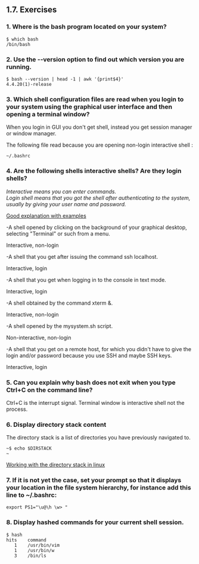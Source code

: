 ## 1.7. Exercises

### 1. Where is the bash program located on your system?

```console
$ which bash
/bin/bash
```

### 2. Use the --version option to find out which version you are running.

```console
$ bash --version | head -1 | awk '{print$4}'
4.4.20(1)-release
```

### 3. Which shell configuration files are read when you login to your system using the graphical user interface and then opening a terminal window?

When you login in GUI you don't get shell, instead you get session manager or window manager.

The following file read because you are opening non-login interactive shell :

```
~/.bashrc
```

### 4.  Are the following shells interactive shells? Are they login shells?

*Interactive means you can enter commands.  
Login shell means that you got the shell after authenticating to the system, usually by giving your user name and password.*

[Good explanation with examples](https://unix.stackexchange.com/questions/38175/difference-between-login-shell-and-non-login-shell)

-A shell opened by clicking on the background of your graphical desktop, selecting "Terminal" or such from a menu.

Interactive, non-login

-A shell that you get after issuing the command ssh localhost.

Interactive, login

-A shell that you get when logging in to the console in text mode.

Interactive, login

-A shell obtained by the command xterm &.

Interactive, non-login

-A shell opened by the mysystem.sh script.

Non-interactive, non-login

-A shell that you get on a remote host, for which you didn't have to give the login and/or password because you use SSH and maybe SSH keys.

Interactive, login

### 5. Can you explain why bash does not exit when you type Ctrl+C on the command line?

Ctrl+C is the interrupt signal. Terminal window is interactive shell not the process.

### 6. Display directory stack content  

The directory stack is a list of directories you have previously navigated to.

```console
~$ echo $DIRSTACK
~
```
[Working with the directory stack in linux](https://www.putorius.net/pushd-popd-linux.html)

### 7. If it is not yet the case, set your prompt so that it displays your location in the file system hierarchy, for instance add this line to ~/.bashrc:

```
export PS1="\u@\h \w> "
```
### 8. Display hashed commands for your current shell session.

```console
$ hash
hits	command
   1	/usr/bin/vim
   1	/usr/bin/w
   3	/bin/ls
```


